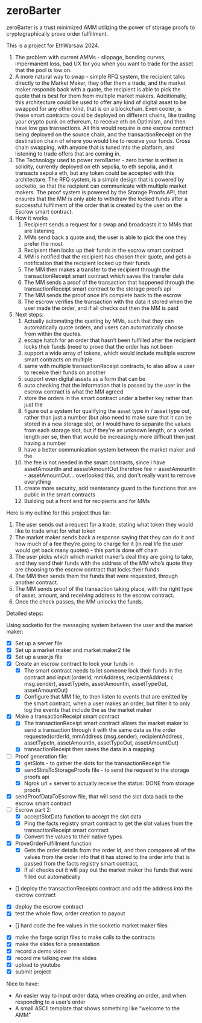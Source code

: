 # zeroBarter

zeroBarter is a trust minimized AMM utilizing the power of storage proofs to cryptographically prove order fulfillment.

This is a project for EthWarsaw 2024.

1. The problem with current AMMs - slippage, bonding curves, impermanent loss, bad UX for you when you want to trade for the asset that the pool is low on.
2. A more natural way to swap - simple RFQ system, the recipient talks directly to the Market Maker, they offer them a trade, and the market maker responds back with a quote, the recipient is able to pick the quote that is best for them from multiple market makers. Additionally, this architecture could be used to offer any kind of digital asset to be swapped for any other kind, that is on a blockchain. Even cooler, is these smart contracts could be deployed on different chains, like trading your crypto punk on ethereum, to receive eth on Optimism, and then have low gas transactions. All this would require is one escrow contract being deployed on the source chain, and the transactionReceipt on the destination chain of where you would like to receive your funds. Cross chain swapping, with anyone that is tuned into the platform, and listening to trade offers that are coming in.
3. The Technology used to power zeroBarter - zero barter is written is solidity, currently deployed on eth sepolia, to eth sepolia, and it transacts sepolia eth, but any token could be accepted with this architecture. The RFQ system, is a simple design that is powered by socketio, so that the recipient can communicate with multiple market makers. The proof system is powered by the Storage Proofs API, that ensures that the MM is only able to withdraw the locked funds after a successful fulfilment of the order that is created by the user on the Escrow smart contract.
4. How it works
   1. Recipient sends a request for a swap and broadcasts it to MMs that are listening
   2. MMs send back a quote and, the user is able to pick the one they prefer the most
   3. Recipient then locks up their funds in the escrow smart contract
   4. MM is notified that the recipient has chosen their quote, and gets a notification that the recipient locked up their funds
   5. The MM then makes a transfer to the recipient through the transactionReceipt smart contract which saves the transfer data
   6. The MM sends a proof of the transaction that happened through the transactionReceipt smart contract to the storage proofs api
   7. The MM sends the proof once it’s complete back to the escrow
   8. The escrow verifies the transaction with the data it stored when the user made the order, and if all checks out then the MM is paid
5. Next steps:
   1. Actually automating the quoting by MMs, such that they can automatically quote orders, and users can automatically choose from within the quotes.
   2. escape hatch for an order that hasn’t been fulfilled after the recipient locks their funds (need to prove that the order has not been
   3. support a wide array of tokens, which would include multiple escrow smart contracts on multiple
   4. same with multiple transactionReceipt contracts, to also allow a user to receive their funds on another
   5. support even digital assets as a form that can be
   6. auto checking that the information that is passed by the user in the escrow contract is what the MM agreed
   7. store the orders in the smart contract under a better key rather than just the
   8. figure out a system for qualifying the asset type in / asset type out, rather than just a number (but also need to make sure that it can be stored in a new storage slot, or I would have to separate the values from each storage slot, but if they're an unknown length, or a varied length per se, then that would be increasingly more difficult then just having a number
   9. have a better communication system between the market maker and the
   10. the fee is not needed in the smart contracts, since i have assetAmountIn and asssetAmountOut therefore fee = assetAmountIn - assetAmountOut... overlooked this, and don't really want to remove everything
   11. create more security, add reenterancy guard to the functions that are public in the smart contracts
   12. Building out a front end for recipients and for MMs

Here is my outline for this project thus far:

1. The user sends out a request for a trade, stating what token they would like to trade what for what token
2. The market maker sends back a response saying that they can do it and how much of a fee they’re going to charge for it (in real life the user would get back many quotes) - this part is done off chain
3. The user picks which which market maker’s deal they are going to take, and they send their funds with the address of the MM who’s quote they are choosing to the escrow contract that locks their funds
4. The MM then sends them the funds that were requested, through another contract.
5. The MM sends proof of the transaction taking place, with the right type of asset, amount, and receiving address to the escrow contract.
6. Once the check passes, the MM unlocks the funds.

Detailed steps:

Using socketio for the messaging system between the user and the market maker:

- [x] Set up a server file
- [x] Set up a market maker and market maker2 file
- [x] Set up a user.js file
- [x] Create an escrow contract to lock your funds in
  - [x] The smart contract needs to let someone lock their funds in the contract and input:(orderId, mmAddress, recipientAddress ( msg.sender), assetTypeIn, assetAmountIn, assetTypeOut, assetAmountOut)
  - [x] Configure that MM file, to then listen to events that are emitted by the smart contract, when a user makes an order, but filter it to only log the events that include the as the market maker
- [x] Make a transactionReceipt smart contract
  - [x] The transactionReceipt smart contract allows the market maker to send a transaction through it with the same data as the order requested(orderId, mmAddress (msg.sender), recipientAddress, assetTypeIn, assetAmountIn, assetTypeOut, assetAmountOut)
  - [x] transactionReceipt then saves the data in a mapping
- [ ] Proof generation file:
  - [x] getSlots - to gather the slots for the transactionReceipt file
  - [x] sendSlotsToStorageProofs file - to send the request to the storage proofs api
  - [x] Ngrok url + server to actually receive the status: DONE from storage proofs
- [x] sendProofDataToEscrow file, that will send the slot data back to the escrow smart contract
- [ ] Escrow part 2:
  - [x] acceptSlotData function to accept the slot data
  - [x] Ping the facts registry smart contract to get the slot values from the transactionReceipt smart contract
  - [x] Convert the values to their native types
- [x] ProveOrderFulfillment function
  - [x] Gets the order details from the order Id, and then compares all of the values from the order info that it has stored to the order info that is passed from the facts registry smart contract,
  - [x] If all checks out it will pay out the market maker the funds that were filled out automatically
- [] deploy the transactionReceipts contract and add the address into the escrow contract
- [x] deploy the escrow contract
- [x] test the whole flow, order creation to payout
- [] hard code the fee values in the socketio market maker files
- [x] make the forge script files to make calls to the contracts
- [x] make the slides for a presentation
- [x] record a demo video
- [x] record me talking over the slides
- [x] upload to youtube
- [x] submit project

Nice to have:

- An easier way to input order data, when creating an order, and when responding to a user’s order
- A small ASCII template that shows something like “welcome to the AMM”
